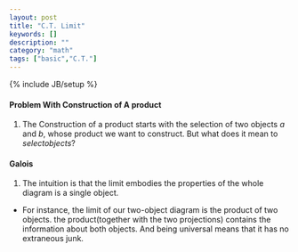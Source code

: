 ```yaml
---
layout: post
title: "C.T. Limit"
keywords: []
description: ""
category: "math"
tags: ["basic","C.T."]
---
```

{% include JB/setup %}

#### Problem With Construction of A product
1. The Construction of a product starts with the selection of two objects $a$
   and $b$, whose product we want to construct. But what does it mean to $select
   objects?$


#### Galois
1. The intuition is that the limit embodies the properties of the whole diagram
   is a single object.
- For instance, the limit of our two-object diagram is the product of two
  objects. the product(together with the two projections) contains the
  information about both objects. And being universal means that it has no
  extraneous junk.


